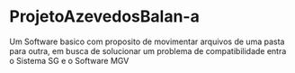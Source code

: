 # ProjetoAzevedosBalan-a
Um Software basico com proposito de movimentar arquivos de uma pasta para outra, em busca de solucionar um problema de compatibilidade entra o Sistema SG e o Software MGV
